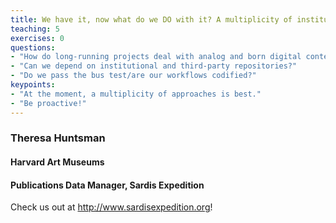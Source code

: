 ```yaml
---
title: We have it, now what do we DO with it? A multiplicity of institutional, open source, and third-party platforms for data preservation at the Archaeological Exploration of Sardis
teaching: 5
exercises: 0
questions:
- "How do long-running projects deal with analog and born digital content?"
- "Can we depend on institutional and third-party repositories?"
- "Do we pass the bus test/are our workflows codified?"
keypoints:
- "At the moment, a multiplicity of approaches is best."
- "Be proactive!"
---
```


### Theresa Huntsman
#### Harvard Art Museums
#### Publications Data Manager, Sardis Expedition


Check us out at http://www.sardisexpedition.org!
